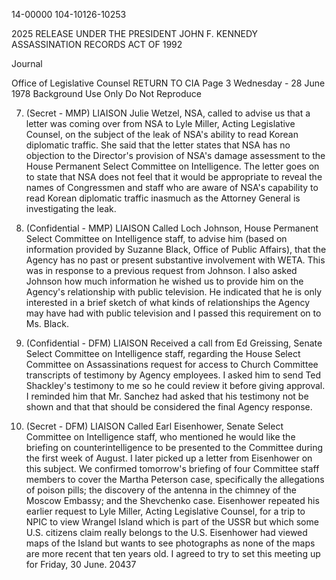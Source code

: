 14-00000
104-10126-10253

2025 RELEASE UNDER THE PRESIDENT JOHN F. KENNEDY ASSASSINATION RECORDS ACT OF 1992

Journal

Office of Legislative Counsel RETURN TO CIA Page 3
Wednesday - 28 June 1978 Background Use Only
Do Not Reproduce

7. (Secret - MMP) LIAISON Julie Wetzel, NSA, called to
advise us that a letter was coming over from NSA to Lyle Miller,
Acting Legislative Counsel, on the subject of the leak of NSA's
ability to read Korean diplomatic traffic. She said that the
letter states that NSA has no objection to the Director's
provision of NSA's damage assessment to the House Permanent
Select Committee on Intelligence. The letter goes on to state
that NSA does not feel that it would be appropriate to reveal
the names of Congressmen and staff who are aware of NSA's
capability to read Korean diplomatic traffic inasmuch as the
Attorney General is investigating the leak.

8. (Confidential - MMP) LIAISON Called Loch Johnson,
House Permanent Select Committee on Intelligence staff, to advise
him (based on information provided by Suzanne Black, Office of
Public Affairs), that the Agency has no past or present substantive
involvement with WETA. This was in response to a previous
request from Johnson. I also asked Johnson how much information
he wished us to provide him on the Agency's relationship with
public television. He indicated that he is only interested in
a brief sketch of what kinds of relationships the Agency may have
had with public television and I passed this requirement on to
Ms. Black.

9. (Confidential - DFM) LIAISON Received a call from
Ed Greissing, Senate Select Committee on Intelligence staff,
regarding the House Select Committee on Assassinations request
for access to Church Committee transcripts of testimony by
Agency employees. I asked him to send Ted Shackley's
testimony to me so he could review it before giving approval.
I reminded him that Mr. Sanchez had asked that his testimony
not be shown and that that should be considered the final
Agency response.

10. (Secret - DFM) LIAISON Called Earl Eisenhower, Senate
Select Committee on Intelligence staff, who mentioned he would
like the briefing on counterintelligence to be presented to
the Committee during the first week of August. I later picked
up a letter from Eisenhower on this subject. We confirmed
tomorrow's briefing of four Committee staff members to cover
the Martha Peterson case, specifically the allegations of
poison pills; the discovery of the antenna in the chimney of
the Moscow Embassy; and the Shevchenko case. Eisenhower
repeated his earlier request to Lyle Miller, Acting Legislative
Counsel, for a trip to NPIC to view Wrangel Island which is part
of the USSR but which some U.S. citizens claim really belongs to
the U.S. Eisenhower had viewed maps of the Island but wants to
see photographs as none of the maps are more recent that ten
years old. I agreed to try to set this meeting up for Friday,
30 June.
20437
